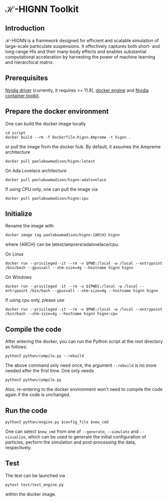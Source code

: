 # $\mathcal{H}$-HIGNN Toolkit

## Introduction

$\mathcal{H}$-HIGNN is a framework designed for efficient and scalable simulation of large-scale particulate suspensions. It effectively captures both short- and long-range HIs and their many-body effects and enables substantial computational acceleration by harvesting the power of machine learning and hierarchical matrix.

## Prerequisites
[Nvidia driver](https://www.nvidia.com/en-us/drivers/) (currently, it requires >= 11.8), [docker engine](https://docs.docker.com/engine/install/) and [Nvidia container toolkit](https://docs.nvidia.com/datacenter/cloud-native/container-toolkit/latest/install-guide.html).

## Prepare the docker environment
One can build the docker image locally
```shell
cd script
docker build --rm -f Dockerfile.hignn.Ampreme -t hignn .
```
or pull the image from the docker hub. By default, it assumes the Ampreme architecture
```shell
docker pull panlabuwmadison/hignn:latest
```
On Ada Lovelace architecture
```shell
docker pull panlabuwmadison/hignn:adalovelace
```
If using CPU only, one can pull the image via
```
docker pull panlabuwmadison/hignn:cpu
```

## Initialize
Rename the image with
```shell
docker image tag panlabuwmadison/hignn:{ARCH} hignn
```
where {ARCH} can be latest/amprere/adalovelace/cpu.

On Linux
```shell
docker run --privileged -it --rm -v $PWD:/local -w /local --entrypoint /bin/bash --gpus=all --shm-size=4g --hostname hignn hignn
```
On Windows
```shell
docker run --privileged -it --rm -v ${PWD}:/local -w /local --entrypoint /bin/bash --gpus=all --shm-size=4g --hostname hignn hignn
```
If using cpu only, please use
```shell
docker run --privileged -it --rm -v $PWD:/local -w /local --entrypoint /bin/bash --shm-size=4g --hostname hignn hignn:cpu
```

## Compile the code

After entering the docker, you can run the Python script at the root directory as follows:
```shell
python3 python/compile.py --rebuild
```

The above command only need once, the argument ``--rebuild`` is no more needed after the first time.  One only needs
```shell
python3 python/compile.py
```
Also, re-entering to the docker environment won't need to compile the code again if the code is unchanged.

## Run the code

```shell
python3 python/engine.py $config_file $new_cmd
```

One can select ``$new_cmd`` from one of ``--generate``, ``--simulate`` and ``--visualize``, which can be used to generate the initial configuration of particles, perform the simulation and post-processing the data, respectively.

## Test

The test can be launched via
```
pytest test/test_engine.py
```
within the docker image.